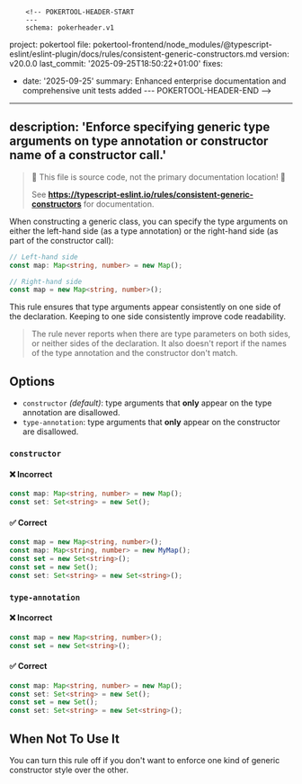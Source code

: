         <!-- POKERTOOL-HEADER-START
        ---
        schema: pokerheader.v1
project: pokertool
file: pokertool-frontend/node_modules/@typescript-eslint/eslint-plugin/docs/rules/consistent-generic-constructors.md
version: v20.0.0
last_commit: '2025-09-25T18:50:22+01:00'
fixes:
- date: '2025-09-25'
  summary: Enhanced enterprise documentation and comprehensive unit tests added
        ---
        POKERTOOL-HEADER-END -->
---
description: 'Enforce specifying generic type arguments on type annotation or constructor name of a constructor call.'
---

> 🛑 This file is source code, not the primary documentation location! 🛑
>
> See **https://typescript-eslint.io/rules/consistent-generic-constructors** for documentation.

When constructing a generic class, you can specify the type arguments on either the left-hand side (as a type annotation) or the right-hand side (as part of the constructor call):

```ts
// Left-hand side
const map: Map<string, number> = new Map();

// Right-hand side
const map = new Map<string, number>();
```

This rule ensures that type arguments appear consistently on one side of the declaration.
Keeping to one side consistently improve code readability.

> The rule never reports when there are type parameters on both sides, or neither sides of the declaration.
> It also doesn't report if the names of the type annotation and the constructor don't match.

## Options

- `constructor` _(default)_: type arguments that **only** appear on the type annotation are disallowed.
- `type-annotation`: type arguments that **only** appear on the constructor are disallowed.

### `constructor`

<!--tabs-->

#### ❌ Incorrect

```ts
const map: Map<string, number> = new Map();
const set: Set<string> = new Set();
```

#### ✅ Correct

```ts
const map = new Map<string, number>();
const map: Map<string, number> = new MyMap();
const set = new Set<string>();
const set = new Set();
const set: Set<string> = new Set<string>();
```

### `type-annotation`

<!--tabs-->

#### ❌ Incorrect

```ts
const map = new Map<string, number>();
const set = new Set<string>();
```

#### ✅ Correct

```ts
const map: Map<string, number> = new Map();
const set: Set<string> = new Set();
const set = new Set();
const set: Set<string> = new Set<string>();
```

## When Not To Use It

You can turn this rule off if you don't want to enforce one kind of generic constructor style over the other.

